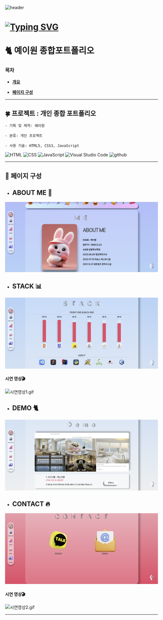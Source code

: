 ![header](https://capsule-render.vercel.app/api?type=waving&color=timeGradient&text=👋Welcome%20to%20YE_2W%20PORTFOLIO%20&animation=twinkling&fontSize=30&fontAlignY=40&fontAlign=70&height=250)

# [![Typing SVG](https://readme-typing-svg.demolab.com/?lines=THANKYOU+FOR+VISIT;HAVE+A+GOOD+DAY🥰)](https://git.io/typing-svg)

# 🐈 예이원 종합포트폴리오 



### 목차
<b>


- [개요](#-프로젝트--개인-종합-포트폴리오)

- [페이지 구성](#-페이지-구성)

</b>

---

## 🍀 프로젝트 : 개인 종합 포트폴리오


    - 기획 및 제작: 예이원

    - 분류: 개인 프로젝트

    - 사용 기술: HTML5, CSS3, JavaScript

![HTML](https://img.shields.io/badge/HTML-ef6262?style=for-the-badge&logo=html5&logoColor=white) ![CSS](https://img.shields.io/badge/CSS-2B2A4C?&style=for-the-badge&logo=css3&logoColor=white) ![JavaScript](https://img.shields.io/badge/JavaScript-F7DF1E?style=for-the-badge&logo=JavaScript&logoColor=white) ![Visual Studio Code](https://img.shields.io/badge/Visual_Studio_Code-0078D4?style=for-the-badge&logo=visual%20studio%20code&logoColor=white) ![github](https://img.shields.io/badge/GitHub-100000?style=for-the-badge&logo=github&logoColor=white)

---

## 👀 페이지 구성 

- ## ABOUT ME 🙈
![aboutme.png](img%2Faboutme.png)

- ## STACK 📊 
![chart.png](img%2Fchart.png)

#### 시연 영상🎬
![시연영상1.gif](img%2F%EC%8B%9C%EC%97%B0%EC%98%81%EC%83%811.gif)

- ## DEMO 🐈
![demo1.png](img%2Fdemo1.png)

- ## CONTACT 🔥
![contact.png](img%2Fcontact.png)

#### 시연 영상🎬
![시연영상2.gif](img%2F%EC%8B%9C%EC%97%B0%EC%98%81%EC%83%812.gif)

---



<br>



